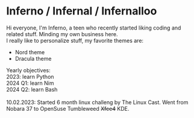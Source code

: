 # Inferno / Infernal / Infernalloo
Hi everyone, I'm Inferno, a teen who recently started liking coding and related stuff. Minding my own business here.<br>
I really like to personalize stuff, my favorite themes are:<br>
- Nord theme
- Dracula theme<br>

Yearly objectives:<br>
2023: learn Python<br>
2024 Q1: learn Nim<br>
2024 Q2: learn Bash<br>
<br>
10.02.2023:
  Started 6 month linux challeng by The Linux Cast. Went from Nobara 37 to OpenSuse Tumbleweed <s>Xfce4</s> KDE.

<link rel="stylesheet" type="text/css" href="https://github.com/Infernalloo/custom-github-theme/blob/main/style.css">
